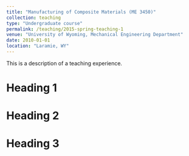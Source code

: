 ```yaml
---
title: "Manufacturing of Composite Materials (ME 3450)"
collection: teaching
type: "Undergraduate course"
permalink: /teaching/2015-spring-teaching-1
venue: "University of Wyoming, Mechanical Engineering Department"
date: 2010-01-01
location: "Laramie, WY"
---
```


This is a description of a teaching experience.

Heading 1
======

Heading 2
======

Heading 3
======
